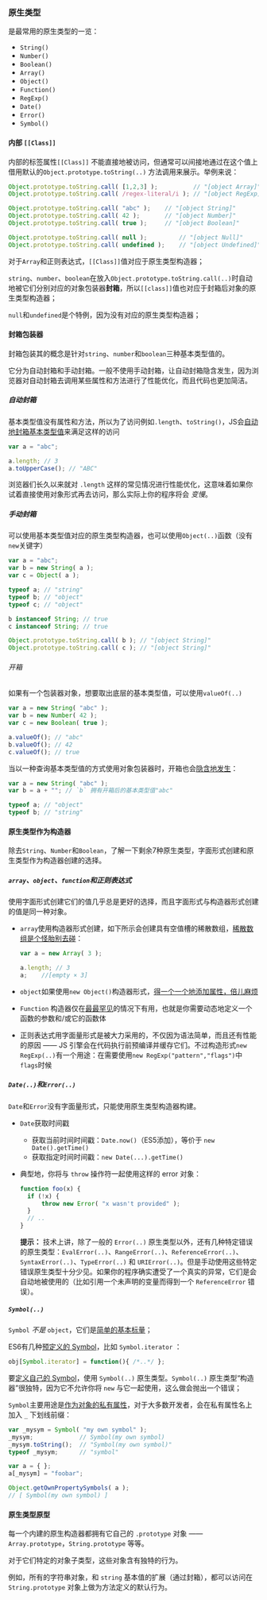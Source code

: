 ### 原生类型

是最常用的原生类型的一览：

- `String()`
- `Number()`
- `Boolean()`
- `Array()`
- `Object()`
- `Function()`
- `RegExp()`
- `Date()`
- `Error()`
- `Symbol()` 

#### 内部 `[[Class]]`

内部的标签属性`[[Class]]` 不能直接地被访问，但通常可以间接地通过在这个值上借用默认的`Object.prototype.toString(..)` 方法调用来展示。举例来说：

```javascript
Object.prototype.toString.call( [1,2,3] );			// "[object Array]"
Object.prototype.toString.call( /regex-literal/i );	// "[object RegExp]"

Object.prototype.toString.call( "abc" );	// "[object String]"
Object.prototype.toString.call( 42 );		// "[object Number]"
Object.prototype.toString.call( true );		// "[object Boolean]"

Object.prototype.toString.call( null );			// "[object Null]"
Object.prototype.toString.call( undefined );	// "[object Undefined]"
```

对于`Array`和正则表达式，`[[Class]]`值对应于原生类型构造器；

`string`、`number`、`boolean`在放入`Object.prototype.toString.call(..)`时自动地被它们分别对应的对象包装器**封箱**，所以`[[class]]`值也对应于封箱后对象的原生类型构造器；

`null`和`undefined`是个特例，因为没有对应的原生类型构造器；

#### 封箱包装器

封箱包装其的概念是针对`string`、`number`和`boolean`三种基本类型值的。

它分为自动封箱和手动封箱。一般不使用手动封箱，让自动封箱隐含发生，因为浏览器对自动封箱去调用某些属性和方法进行了性能优化，而且代码也更加简洁。

##### 自动封箱

基本类型值没有属性和方法，所以为了访问例如`.length`、`toString()`，JS会<u>自动地封箱基本类型值</u>来满足这样的访问

```javascript
var a = "abc";

a.length; // 3
a.toUpperCase(); // "ABC"
```

浏览器们长久以来就对 `.length` 这样的常见情况进行性能优化，这意味着如果你试着直接使用对象形式再去访问，那么实际上你的程序将会 *变慢*。

##### 手动封箱

可以使用基本类型值对应的原生类型构造器，也可以使用`Object(..)`函数（没有`new`关键字）

```javascript
var a = "abc";
var b = new String( a );
var c = Object( a );

typeof a; // "string"
typeof b; // "object"
typeof c; // "object"

b instanceof String; // true
c instanceof String; // true

Object.prototype.toString.call( b ); // "[object String]"
Object.prototype.toString.call( c ); // "[object String]"
```

###### 开箱

如果有一个包装器对象，想要取出底层的基本类型值，可以使用`valueOf(..)`

```javascript
var a = new String( "abc" );
var b = new Number( 42 );
var c = new Boolean( true );

a.valueOf(); // "abc"
b.valueOf(); // 42
c.valueOf(); // true
```

当以一种查询基本类型值的方式使用对象包装器时，开箱也会<u>隐含地发生</u>：

```javascript
var a = new String( "abc" );
var b = a + ""; // `b` 拥有开箱后的基本类型值"abc"

typeof a; // "object"
typeof b; // "string"
```

#### 原生类型作为构造器

除去`String`、`Number`和`Boolean`，了解一下剩余7种原生类型，字面形式创建和原生类型作为构造器创建的选择。

##### `array`、`object`、`function`和正则表达式

使用字面形式创建它们的值几乎总是更好的选择，而且字面形式与构造器形式创建的值是同一种对象。

- `array`使用构造器形式创建，如下所示会创建具有空值槽的稀散数组，<u>稀散数组是个怪胎别去碰</u>：

  ```javascript
  var a = new Array( 3 );
  
  a.length; // 3
  a;	//[empty × 3]
  ```

- `object`如果使用`new Object()`构造器形式，<u>得一个一个地添加属性，倍儿麻烦</u>
- `Function` 构造器仅在<u>最最罕见</u>的情况下有用，也就是你需要动态地定义一个函数的参数和/或它的函数体
- 正则表达式用字面量形式是被大力采用的，不仅因为语法简单，而且还有性能的原因 —— JS 引擎会在代码执行前预编译并缓存它们。不过构造形式`new RegExp(..)`有一个用途：在需要使用`new RegExp("pattern","flags")`中`flags`时候

##### `Date(..)`和`Error(..)`

`Date`和`Error`没有字面量形式，只能使用原生类型构造器构建。

- `Date`获取时间戳

  - 获取当前时间时间戳：`Date.now()`（ES5添加），等价于 `new Date().getTime()`
  - 获取指定时间时间戳：`new Date(...).getTime()`

- 典型地，你将与 `throw` 操作符一起使用这样的 error 对象：

  ```javascript
  function foo(x) {
  	if (!x) {
  		throw new Error( "x wasn't provided" );
  	}
  	// ..
  }
  ```

  **提示：** 技术上讲，除了一般的 `Error(..)` 原生类型以外，还有几种特定错误的原生类型：`EvalError(..)`、`RangeError(..)`、`ReferenceError(..)`、`SyntaxError(..)`、`TypeError(..)` 和 `URIError(..)`。但是手动使用这些特定错误原生类型十分少见。如果你的程序确实遭受了一个真实的异常，它们是会自动地被使用的（比如引用一个未声明的变量而得到一个 `ReferenceError` 错误）。

##### `Symbol(..)`

`Symbol` *不是* `object`，它们是<u>简单的基本标量</u>；

ES6有几种<u>预定义的 Symbol</u>，比如 `Symbol.iterator` ：

```javascript
obj[Symbol.iterator] = function(){ /*..*/ };
```

要<u>定义自己的 Symbol</u>，使用 `Symbol(..)` 原生类型。`Symbol(..)` 原生类型“构造器”很独特，因为它不允许你将 `new` 与它一起使用，这么做会抛出一个错误；

`Symbol`主要用途是<u>作为对象的私有属性</u>，对于大多数开发者，会在私有属性名上加入 `_` 下划线前缀：

```javascript
var _mysym = Symbol( "my own symbol" );
_mysym;				// Symbol(my own symbol)
_mysym.toString();	// "Symbol(my own symbol)"
typeof _mysym; 		// "symbol"

var a = { };
a[_mysym] = "foobar";

Object.getOwnPropertySymbols( a );
// [ Symbol(my own symbol) ]
```

#### 原生类型原型

每一个内建的原生构造器都拥有它自己的 `.prototype` 对象 —— `Array.prototype`，`String.prototype` 等等。

对于它们特定的对象子类型，这些对象含有独特的行为。

例如，所有的字符串对象，和 `string` 基本值的扩展（通过封箱），都可以访问在 `String.prototype` 对象上做为方法定义的默认行为。